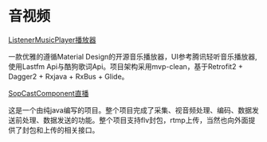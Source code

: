 # 音视频

[ListenerMusicPlayer播放器](https://github.com/hefuyicoder/ListenerMusicPlayer)

一款优雅的遵循Material Design的开源音乐播放器，UI参考腾讯轻听音乐播放器,使用Lastfm Api与酷狗歌词Api。项目架构采用mvp-clean，基于Retrofit2 + Dagger2 + Rxjava + RxBus + Glide。

[SopCastComponent直播](https://github.com/LaiFeng-Android/SopCastComponent)

这是一个由纯java编写的项目。整个项目完成了采集、视音频处理、编码、数据发送前处理、数据发送的功能。整个项目支持flv封包，rtmp上传，当然也向外面提供了封包和上传的相关接口。